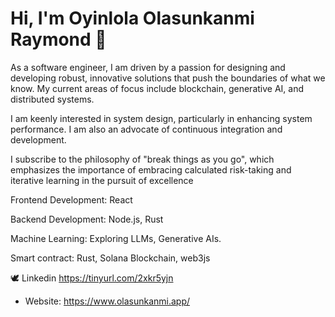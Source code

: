 # Hi, I'm Oyinlola Olasunkanmi Raymond 👋

As a software engineer, I am driven by a passion for designing and developing robust, innovative solutions that push the boundaries of what we know. My current areas of focus include blockchain, generative AI, and distributed systems.

I am keenly interested in system design, particularly in enhancing system performance. I am also an advocate of continuous integration and development. 

I subscribe to the philosophy of "break things as you go", which emphasizes the importance of embracing calculated risk-taking and iterative learning in the pursuit of excellence


Frontend Development: React

Backend Development: Node.js, Rust

Machine Learning: Exploring LLMs, Generative AIs.

Smart contract: Rust, Solana Blockchain, web3js


🕊️ Linkedin https://tinyurl.com/2xkr5yjn
- Website: https://www.olasunkanmi.app/

<!---
olasunkanmi-SE/olasunkanmi-SE is a ✨ special ✨ repository because its `README.md` (this file) appears on your GitHub profile.
You can click the Preview link to take a look at your changes.
--->
